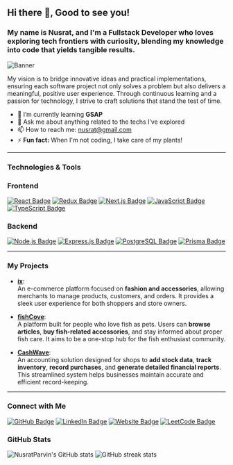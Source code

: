 

<!--## Hi there 👋
**NusratParvin/NusratParvin** is a ✨ _special_ ✨ repository because its `README.md` (this file) appears on your GitHub profile.

Here are some ideas to get you started:

- 🔭 I’m currently working on ...
- 🌱 I’m currently learning ...
- 👯 I’m looking to collaborate on ...
- 🤔 I’m looking for help with ...
- 💬 Ask me about ...
- 📫 How to reach me: 
- 😄 Pronouns: ...
- ⚡ Fun fact: ...
-->
 ## Hi there 👋, Good to see you!
### My name is Nusrat, and I'm a Fullstack Developer who loves exploring tech frontiers with curiosity, blending my knowledge into code that yields tangible results.  
![Banner](https://i.pinimg.com/736x/f6/29/f8/f629f8805eb7ee59155f6f9eed2d68fc.jpg)
 


My vision is to bridge innovative ideas and practical implementations, ensuring each software project not only solves a problem but also delivers a meaningful, positive user experience. Through continuous learning and a passion for technology, I strive to craft solutions that stand the test of time.

 
- 🌱 I’m currently learning **GSAP**  
- 💬 Ask me about anything related to the techs I’ve explored  
- 📫 How to reach me: [nusrat@gmail.com](mailto:nusrat@gmail.com)  
- ⚡ **Fun fact:** When I'm not coding, I take care of my plants!

---

### Technologies & Tools

### Frontend
[![React Badge](https://img.shields.io/badge/-React-20232A?logo=react&logoColor=61DAFB&style=for-the-badge)](https://reactjs.org/)
[![Redux Badge](https://img.shields.io/badge/-Redux-764ABC?logo=redux&logoColor=white&style=for-the-badge)](https://redux.js.org/)
[![Next.js Badge](https://img.shields.io/badge/-Next.js-000000?logo=nextdotjs&logoColor=white&style=for-the-badge)](https://nextjs.org/)
[![JavaScript Badge](https://img.shields.io/badge/-JavaScript-F7DF1E?logo=javascript&logoColor=black&style=for-the-badge)](https://developer.mozilla.org/en-US/docs/Web/JavaScript)
[![TypeScript Badge](https://img.shields.io/badge/-TypeScript-007ACC?logo=typescript&logoColor=white&style=for-the-badge)](https://www.typescriptlang.org/)

### Backend
[![Node.js Badge](https://img.shields.io/badge/-Node.js-43853D?logo=node.js&logoColor=white&style=for-the-badge)](https://nodejs.org/en/)
[![Express.js Badge](https://img.shields.io/badge/-Express.js-404D59?logo=express&logoColor=white&style=for-the-badge)](https://expressjs.com/)
[![PostgreSQL Badge](https://img.shields.io/badge/-PostgreSQL-316192?logo=postgresql&logoColor=white&style=for-the-badge)](https://www.postgresql.org/)
[![Prisma Badge](https://img.shields.io/badge/-Prisma-2D3748?logo=prisma&logoColor=white&style=for-the-badge)](https://www.prisma.io/)


---

### My Projects

- [**ix**]([https://github.com/YourUsername/ix](https://github.com/NusratParvin/ecommerceIX-client)):  
  An e-commerce platform focused on **fashion and accessories**, allowing merchants to manage products, customers, and orders. It provides a sleek user experience for both shoppers and store owners.

- [**fishCove**]([https://github.com/YourUsername/fishcov](https://github.com/NusratParvin/fishCove-frontend)):  
  A platform built for people who love fish as pets. Users can **browse articles**, **buy fish-related accessories**, and stay informed about proper fish care. It aims to be a one-stop hub for the fish enthusiast community.

- [**CashWave**]([https://github.com/YourUsername/cashwave](https://github.com/NusratParvin/CashWave-Client)):  
  An accounting solution designed for shops to **add stock data**, **track inventory**, **record purchases**, and **generate detailed financial reports**. This streamlined system helps businesses maintain accurate and efficient record-keeping. 

---

### Connect with Me

[![GitHub Badge](https://img.shields.io/badge/-NusratParvin-white?logo=GitHub&logoColor=181717&style=for-the-badge)](https://github.com/NusratParvin)
[![LinkedIn Badge](https://img.shields.io/badge/-NusratParvin-blue?logo=Linkedin&logoColor=white&style=for-the-badge)](https://www.linkedin.com/in/nusrat-parvin/)
[![Website Badge](https://img.shields.io/badge/-Portfolio-informational?logo=Google%20Chrome&logoColor=white&style=for-the-badge)](#)
[![LeetCode Badge](https://img.shields.io/badge/-LeetCode%20Profile-orange?logo=LeetCode&logoColor=black&style=for-the-badge)](https://leetcode.com/u/jTl7TxZYA3/)


### GitHub Stats

 ![NusratParvin's GitHub stats](https://github-readme-stats.vercel.app/api?username=NusratParvin&show_icons=true&theme=aura)
  ![GitHub streak stats](https://streak-stats.demolab.com/?user=NusratParvin)
